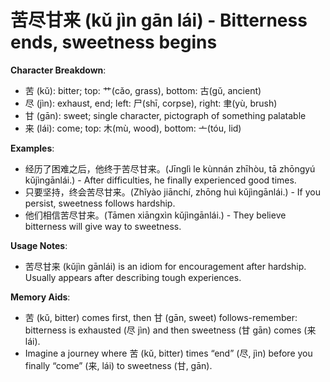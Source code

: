 # **苦尽甘来 (kǔ jìn gān lái) - Bitterness ends, sweetness begins**

**Character Breakdown**:  
- 苦 (kǔ): bitter; top: 艹(cǎo, grass), bottom: 古(gǔ, ancient)  
- 尽 (jìn): exhaust, end; left: 尸(shī, corpse), right: 聿(yù, brush)  
- 甘 (gān): sweet; single character, pictograph of something palatable  
- 来 (lái): come; top: 木(mù, wood), bottom: 亠(tóu, lid)

**Examples**:  
- 经历了困难之后，他终于苦尽甘来。(Jīnglì le kùnnán zhīhòu, tā zhōngyú kǔjìngānlái.) - After difficulties, he finally experienced good times.  
- 只要坚持，终会苦尽甘来。(Zhǐyào jiānchí, zhōng huì kǔjìngānlái.) - If you persist, sweetness follows hardship.  
- 他们相信苦尽甘来。(Tāmen xiāngxìn kǔjìngānlái.) - They believe bitterness will give way to sweetness.

**Usage Notes**:  
- 苦尽甘来 (kǔjìn gānlái) is an idiom for encouragement after hardship. Usually appears after describing tough experiences.

**Memory Aids**:  
- 苦 (kǔ, bitter) comes first, then 甘 (gān, sweet) follows-remember: bitterness is exhausted (尽 jìn) and then sweetness (甘 gān) comes (来 lái).  
- Imagine a journey where 苦 (kǔ, bitter) times “end” (尽, jìn) before you finally “come” (来, lái) to sweetness (甘, gān).